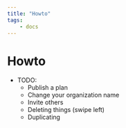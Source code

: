 ```yaml
---
title: "Howto"
tags: 
    - docs
---
```

# Howto

- TODO:
    - Publish a plan
    - Change your organization name
    - Invite others
    - Deleting things (swipe left)
    - Duplicating 
